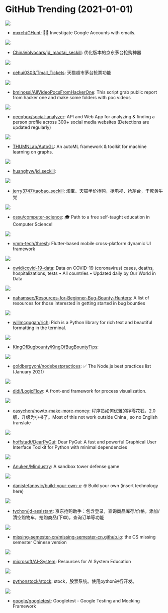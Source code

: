# GitHub Trending (2021-01-01)

![](https://img.shields.io/badge/Python-New%20204-green?style=flat-square&logo=appveyor)
- [mxrch/GHunt](https://github.com/mxrch/GHunt): 🕵️‍♂️ Investigate Google Accounts with emails.

![](https://img.shields.io/badge/Python-New%20480-green?style=flat-square&logo=appveyor)
- [ChinaVolvocars/jd_maotai_seckill](https://github.com/ChinaVolvocars/jd_maotai_seckill): 优化版本的京东茅台抢购神器

![](https://img.shields.io/badge/JavaScript-New%20355-green?style=flat-square&logo=appveyor)
- [cehui0303/Tmall_Tickets](https://github.com/cehui0303/Tmall_Tickets): 天猫超市茅台抢票功能

![](https://img.shields.io/badge/Shell-New%2064-green?style=flat-square&logo=appveyor)
- [bminossi/AllVideoPocsFromHackerOne](https://github.com/bminossi/AllVideoPocsFromHackerOne): This script grab public report from hacker one and make some folders with poc videos

![](https://img.shields.io/badge/JavaScript-New%20750-green?style=flat-square&logo=appveyor)
- [qeeqbox/social-analyzer](https://github.com/qeeqbox/social-analyzer): API and Web App for analyzing & finding a person profile across 300+ social media websites (Detections are updated regularly)

![](https://img.shields.io/badge/Python-New%2069-green?style=flat-square&logo=appveyor)
- [THUMNLab/AutoGL](https://github.com/THUMNLab/AutoGL): An autoML framework & toolkit for machine learning on graphs.

![](https://img.shields.io/badge/Python-New%201-green?style=flat-square&logo=appveyor)
- [huanghyw/jd_seckill](https://github.com/huanghyw/jd_seckill): 

![](https://img.shields.io/badge/Python-New%2069-green?style=flat-square&logo=appveyor)
- [jerry3747/taobao_seckill](https://github.com/jerry3747/taobao_seckill): 淘宝、天猫半价抢购，抢电视、抢茅台，干死黄牛党

![](https://img.shields.io/badge/none-New%20967-green?style=flat-square&logo=appveyor)
- [ossu/computer-science](https://github.com/ossu/computer-science): 🎓 Path to a free self-taught education in Computer Science!

![](https://img.shields.io/badge/JavaScript-New%20232-green?style=flat-square&logo=appveyor)
- [ymm-tech/thresh](https://github.com/ymm-tech/thresh): Flutter-based mobile cross-platform dynamic UI framework

![](https://img.shields.io/badge/Python-New%20166-green?style=flat-square&logo=appveyor)
- [owid/covid-19-data](https://github.com/owid/covid-19-data): Data on COVID-19 (coronavirus) cases, deaths, hospitalizations, tests • All countries • Updated daily by Our World in Data

![](https://img.shields.io/badge/none-New%20126-green?style=flat-square&logo=appveyor)
- [nahamsec/Resources-for-Beginner-Bug-Bounty-Hunters](https://github.com/nahamsec/Resources-for-Beginner-Bug-Bounty-Hunters): A list of resources for those interested in getting started in bug bounties

![](https://img.shields.io/badge/Python-New%20190-green?style=flat-square&logo=appveyor)
- [willmcgugan/rich](https://github.com/willmcgugan/rich): Rich is a Python library for rich text and beautiful formatting in the terminal.

![](https://img.shields.io/badge/none-New%20199-green?style=flat-square&logo=appveyor)
- [KingOfBugbounty/KingOfBugBountyTips](https://github.com/KingOfBugbounty/KingOfBugBountyTips): 

![](https://img.shields.io/badge/JavaScript-New%20275-green?style=flat-square&logo=appveyor)
- [goldbergyoni/nodebestpractices](https://github.com/goldbergyoni/nodebestpractices): ✅ The Node.js best practices list (January 2021)

![](https://img.shields.io/badge/TypeScript-New%20160-green?style=flat-square&logo=appveyor)
- [didi/LogicFlow](https://github.com/didi/LogicFlow): A front-end framework for process visualization.

![](https://img.shields.io/badge/PHP-New%20253-green?style=flat-square&logo=appveyor)
- [easychen/howto-make-more-money](https://github.com/easychen/howto-make-more-money): 程序员如何优雅的挣零花钱，2.0版，升级为小书了。Most of this not work outside China , so no English translate

![](https://img.shields.io/badge/C%2B%2B-New%20123-green?style=flat-square&logo=appveyor)
- [hoffstadt/DearPyGui](https://github.com/hoffstadt/DearPyGui): Dear PyGui: A fast and powerful Graphical User Interface Toolkit for Python with minimal dependencies

![](https://img.shields.io/badge/Java-New%2035-green?style=flat-square&logo=appveyor)
- [Anuken/Mindustry](https://github.com/Anuken/Mindustry): A sandbox tower defense game

![](https://img.shields.io/badge/none-New%20115-green?style=flat-square&logo=appveyor)
- [danistefanovic/build-your-own-x](https://github.com/danistefanovic/build-your-own-x): 🤓 Build your own (insert technology here)

![](https://img.shields.io/badge/Python-New%20123-green?style=flat-square&logo=appveyor)
- [tychxn/jd-assistant](https://github.com/tychxn/jd-assistant): 京东抢购助手：包含登录，查询商品库存/价格，添加/清空购物车，抢购商品(下单)，查询订单等功能

![](https://img.shields.io/badge/CSS-New%20136-green?style=flat-square&logo=appveyor)
- [missing-semester-cn/missing-semester-cn.github.io](https://github.com/missing-semester-cn/missing-semester-cn.github.io): the CS missing semester Chinese version

![](https://img.shields.io/badge/Python-New%2094-green?style=flat-square&logo=appveyor)
- [microsoft/AI-System](https://github.com/microsoft/AI-System): Resources for AI System Education

![](https://img.shields.io/badge/Python-New%2025-green?style=flat-square&logo=appveyor)
- [pythonstock/stock](https://github.com/pythonstock/stock): stock，股票系统。使用python进行开发。

![](https://img.shields.io/badge/C%2B%2B-New%2042-green?style=flat-square&logo=appveyor)
- [google/googletest](https://github.com/google/googletest): Googletest - Google Testing and Mocking Framework

